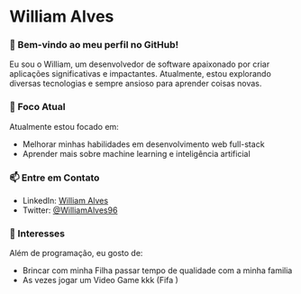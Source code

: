 # William Alves

### 👋 Bem-vindo ao meu perfil no GitHub!

Eu sou o William, um desenvolvedor de software apaixonado por criar aplicações significativas e impactantes. Atualmente, estou explorando diversas tecnologias e sempre ansioso para aprender coisas novas.

### 🌱 Foco Atual

Atualmente estou focado em:
- Melhorar minhas habilidades em desenvolvimento web full-stack
- Aprender mais sobre machine learning e inteligência artificial

### 📫 Entre em Contato

- LinkedIn: [William Alves](https://www.linkedin.com/in/williamalves96/)
- Twitter: [@WilliamAlves96](https://twitter.com/WilliamAlves96)

### 🚀 Interesses

Além de programação, eu gosto de:
- Brincar  com minha Filha passar tempo de qualidade com a minha familia
- As vezes jogar um Video Game  kkk (Fifa )


